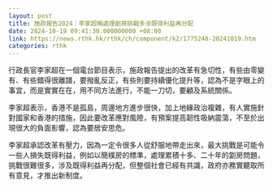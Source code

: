 ```yaml
---
layout: post
title: 施政報告2024｜李家超稱處理劏房挑戰多涉既得利益再分配
date: 2024-10-19 09:41:30.000000000 +08:00
link: https://news.rthk.hk/rthk/ch/component/k2/1775248-20241019.htm
categories: rthk
---
```


行政長官李家超在一個電台節目表示，施政報告提出的改革有急切性，有些由零變有、有些錯得很離譜，要撥亂反正，有些則要持續優化提升等，認為不是字眼上的事宜，而是實實在在，用不同方法進行，不能一刀切，要顧及系統關係。

李家超表示，香港不是孤島，周邊地方進步很快，加上地緣政治複雜，有人實施針對國家和香港的措施，因此要改革應對風險，有預案提高韌性吸納震蕩，不至於出現很大的負面影響，認為要居安思危。

李家超承認改革有壓力，因為一定令很多人從舒服地帶走出來，最大挑戰是可能令一些人損失既得利益，例如以簡樸房的標準，處理累積十多、二十年的劏房問題，挑戰很難很多，涉及既得利益再分配，但整個社會已經有共識，政府亦務實聽取所有意見，才推出新制度。
